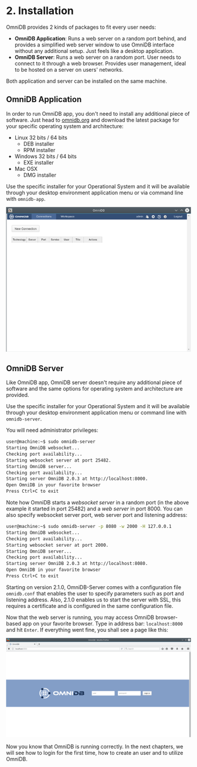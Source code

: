 # 2. Installation

OmniDB provides 2 kinds of packages to fit every user needs:

- **OmniDB Application**: Runs a web server on a random port behind, and
provides a simplified web server window to use OmniDB interface without any
additional setup. Just feels like a desktop application.
- **OmniDB Server**: Runs a web server on a random port. User needs to connect
to it through a web browser. Provides user management, ideal to be hosted on a
server on users' networks.

Both application and server can be installed on the same machine.

## OmniDB Application

In order to run OmniDB app, you don't need to install any additional piece of
software. Just head to [omnidb.org](omnidb.org) and download the latest package
for your specific operating system and architecture:

- Linux 32 bits / 64 bits
    - DEB installer
    - RPM installer
- Windows 32 bits / 64 bits
    - EXE installer
- Mac OSX
    - DMG installer

Use the specific installer for your Operational System and it will be available
through your desktop environment application menu or via command line with `omnidb-app`.

![](https://raw.githubusercontent.com/OmniDB/doc/master/img/image_001.png)


## OmniDB Server

Like OmniDB app, OmniDB server doesn't require any additional piece of software
and the same options for operating system and architecture are provided.

Use the specific installer for your Operational System and it will be available
through your desktop environment application menu or command line with `omnidb-server`.

You will need administrator privileges:

```bash
user@machine:~$ sudo omnidb-server
Starting OmniDB websocket...
Checking port availability...
Starting websocket server at port 25482.
Starting OmniDB server...
Checking port availability...
Starting server OmniDB 2.0.3 at http://localhost:8000.
Open OmniDB in your favorite browser
Press Ctrl+C to exit
```

Note how OmniDB starts a *websocket server* in a random port (in the above
example it started in port 25482) and a *web server* in port 8000. You can also
specify websocket server port, web server port and listening address:

```bash
user@machine:~$ sudo omnidb-server -p 8080 -w 2000 -H 127.0.0.1
Starting OmniDB websocket...
Checking port availability...
Starting websocket server at port 2000.
Starting OmniDB server...
Checking port availability...
Starting server OmniDB 2.0.3 at http://localhost:8080.
Open OmniDB in your favorite browser
Press Ctrl+C to exit
```

Starting on version 2.1.0, OmniDB-Server comes with a configuration file `omnidb.conf`
that enables the user to specify parameters such as port and listening address. Also,
2.1.0 enables us to start the server with SSL, this requires a certificate and is
configured in the same configuration file.

Now that the web server is running, you may access OmniDB browser-based app on
your favorite browser. Type in address bar: `localhost:8000` and hit `Enter`. If
everything went fine, you shall see a page like this:

![](https://raw.githubusercontent.com/OmniDB/doc/master/img/image_002.png)

Now you know that OmniDB is running correctly. In the next chapters, we will see
how to login for the first time, how to create an user and to utilize OmniDB.
